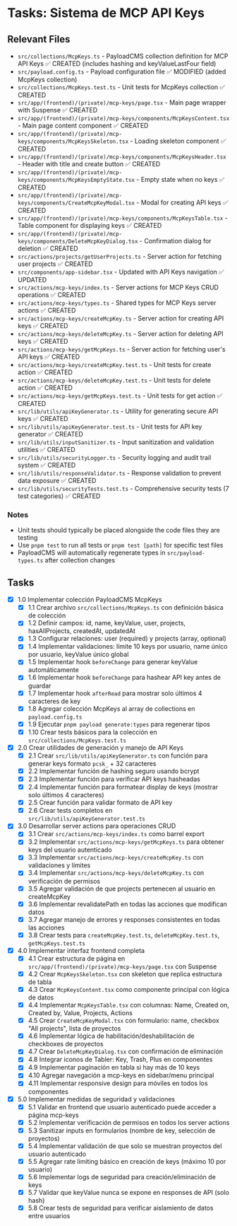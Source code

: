 # Tasks: Sistema de MCP API Keys

## Relevant Files

- `src/collections/McpKeys.ts` - PayloadCMS collection definition for MCP API Keys ✅ CREATED (includes hashing and keyValueLastFour field)
- `src/payload.config.ts` - Payload configuration file ✅ MODIFIED (added McpKeys collection)
- `src/collections/McpKeys.test.ts` - Unit tests for McpKeys collection ✅ CREATED
- `src/app/(frontend)/(private)/mcp-keys/page.tsx` - Main page wrapper with Suspense ✅ CREATED
- `src/app/(frontend)/(private)/mcp-keys/components/McpKeysContent.tsx` - Main page content component ✅ CREATED
- `src/app/(frontend)/(private)/mcp-keys/components/McpKeysSkeleton.tsx` - Loading skeleton component ✅ CREATED
- `src/app/(frontend)/(private)/mcp-keys/components/McpKeysHeader.tsx` - Header with title and create button ✅ CREATED
- `src/app/(frontend)/(private)/mcp-keys/components/McpKeysEmptyState.tsx` - Empty state when no keys ✅ CREATED
- `src/app/(frontend)/(private)/mcp-keys/components/CreateMcpKeyModal.tsx` - Modal for creating API keys ✅ CREATED
- `src/app/(frontend)/(private)/mcp-keys/components/McpKeysTable.tsx` - Table component for displaying keys ✅ CREATED
- `src/app/(frontend)/(private)/mcp-keys/components/DeleteMcpKeyDialog.tsx` - Confirmation dialog for deletion ✅ CREATED
- `src/actions/projects/getUserProjects.ts` - Server action for fetching user projects ✅ CREATED
- `src/components/app-sidebar.tsx` - Updated with API Keys navigation ✅ UPDATED
- `src/actions/mcp-keys/index.ts` - Server actions for MCP Keys CRUD operations ✅ CREATED
- `src/actions/mcp-keys/types.ts` - Shared types for MCP Keys server actions ✅ CREATED
- `src/actions/mcp-keys/createMcpKey.ts` - Server action for creating API keys ✅ CREATED
- `src/actions/mcp-keys/deleteMcpKey.ts` - Server action for deleting API keys ✅ CREATED
- `src/actions/mcp-keys/getMcpKeys.ts` - Server action for fetching user's API keys ✅ CREATED
- `src/actions/mcp-keys/createMcpKey.test.ts` - Unit tests for create action ✅ CREATED
- `src/actions/mcp-keys/deleteMcpKey.test.ts` - Unit tests for delete action ✅ CREATED
- `src/actions/mcp-keys/getMcpKeys.test.ts` - Unit tests for get action ✅ CREATED
- `src/lib/utils/apiKeyGenerator.ts` - Utility for generating secure API keys ✅ CREATED
- `src/lib/utils/apiKeyGenerator.test.ts` - Unit tests for API key generator ✅ CREATED
- `src/lib/utils/inputSanitizer.ts` - Input sanitization and validation utilities ✅ CREATED
- `src/lib/utils/securityLogger.ts` - Security logging and audit trail system ✅ CREATED
- `src/lib/utils/responseValidator.ts` - Response validation to prevent data exposure ✅ CREATED
- `src/lib/utils/securityTests.test.ts` - Comprehensive security tests (7 test categories) ✅ CREATED

### Notes

- Unit tests should typically be placed alongside the code files they are testing
- Use `pnpm test` to run all tests or `pnpm test [path]` for specific test files
- PayloadCMS will automatically regenerate types in `src/payload-types.ts` after collection changes

## Tasks

- [x] 1.0 Implementar colección PayloadCMS McpKeys
  - [x] 1.1 Crear archivo `src/collections/McpKeys.ts` con definición básica de colección
  - [x] 1.2 Definir campos: id, name, keyValue, user, projects, hasAllProjects, createdAt, updatedAt
  - [x] 1.3 Configurar relaciones: user (required) y projects (array, optional)
  - [x] 1.4 Implementar validaciones: límite 10 keys por usuario, name único por usuario, keyValue único global
  - [x] 1.5 Implementar hook `beforeChange` para generar keyValue automáticamente
  - [x] 1.6 Implementar hook `beforeChange` para hashear API key antes de guardar
  - [x] 1.7 Implementar hook `afterRead` para mostrar solo últimos 4 caracteres de key
  - [x] 1.8 Agregar colección McpKeys al array de collections en `payload.config.ts`
  - [x] 1.9 Ejecutar `pnpm payload generate:types` para regenerar tipos
  - [x] 1.10 Crear tests básicos para la colección en `src/collections/McpKeys.test.ts`

- [x] 2.0 Crear utilidades de generación y manejo de API Keys
  - [x] 2.1 Crear `src/lib/utils/apiKeyGenerator.ts` con función para generar keys formato `pcsk_` + 32 caracteres
  - [x] 2.2 Implementar función de hashing seguro usando bcrypt
  - [x] 2.3 Implementar función para verificar API keys hasheadas
  - [x] 2.4 Implementar función para formatear display de keys (mostrar solo últimos 4 caracteres)
  - [x] 2.5 Crear función para validar formato de API key
  - [x] 2.6 Crear tests completos en `src/lib/utils/apiKeyGenerator.test.ts`

- [x] 3.0 Desarrollar server actions para operaciones CRUD
  - [x] 3.1 Crear `src/actions/mcp-keys/index.ts` como barrel export
  - [x] 3.2 Implementar `src/actions/mcp-keys/getMcpKeys.ts` para obtener keys del usuario autenticado
  - [x] 3.3 Implementar `src/actions/mcp-keys/createMcpKey.ts` con validaciones y límites
  - [x] 3.4 Implementar `src/actions/mcp-keys/deleteMcpKey.ts` con verificación de permisos
  - [x] 3.5 Agregar validación de que projects pertenecen al usuario en createMcpKey
  - [x] 3.6 Implementar revalidatePath en todas las acciones que modifican datos
  - [x] 3.7 Agregar manejo de errores y responses consistentes en todas las acciones
  - [x] 3.8 Crear tests para `createMcpKey.test.ts`, `deleteMcpKey.test.ts`, `getMcpKeys.test.ts`

- [x] 4.0 Implementar interfaz frontend completa
  - [x] 4.1 Crear estructura de página en `src/app/(frontend)/(private)/mcp-keys/page.tsx` con Suspense
  - [x] 4.2 Crear `McpKeysSkeleton.tsx` con skeleton que replica estructura de tabla
  - [x] 4.3 Crear `McpKeysContent.tsx` como componente principal con lógica de datos
  - [x] 4.4 Implementar `McpKeysTable.tsx` con columnas: Name, Created on, Created by, Value, Projects, Actions
  - [x] 4.5 Crear `CreateMcpKeyModal.tsx` con formulario: name, checkbox "All projects", lista de proyectos
  - [x] 4.6 Implementar lógica de habilitación/deshabilitación de checkboxes de proyectos
  - [x] 4.7 Crear `DeleteMcpKeyDialog.tsx` con confirmación de eliminación
  - [x] 4.8 Integrar iconos de Tabler: Key, Trash, Plus en componentes
  - [x] 4.9 Implementar paginación en tabla si hay más de 10 keys
  - [x] 4.10 Agregar navegación a mcp-keys en sidebar/menu principal
  - [x] 4.11 Implementar responsive design para móviles en todos los componentes

- [x] 5.0 Implementar medidas de seguridad y validaciones
  - [x] 5.1 Validar en frontend que usuario autenticado puede acceder a página mcp-keys
  - [x] 5.2 Implementar verificación de permisos en todos los server actions
  - [x] 5.3 Sanitizar inputs en formularios (nombre de key, selección de proyectos)
  - [x] 5.4 Implementar validación de que solo se muestran proyectos del usuario autenticado
  - [x] 5.5 Agregar rate limiting básico en creación de keys (máximo 10 por usuario)
  - [x] 5.6 Implementar logs de seguridad para creación/eliminación de keys
  - [x] 5.7 Validar que keyValue nunca se expone en responses de API (solo hash)
  - [x] 5.8 Crear tests de seguridad para verificar aislamiento de datos entre usuarios 